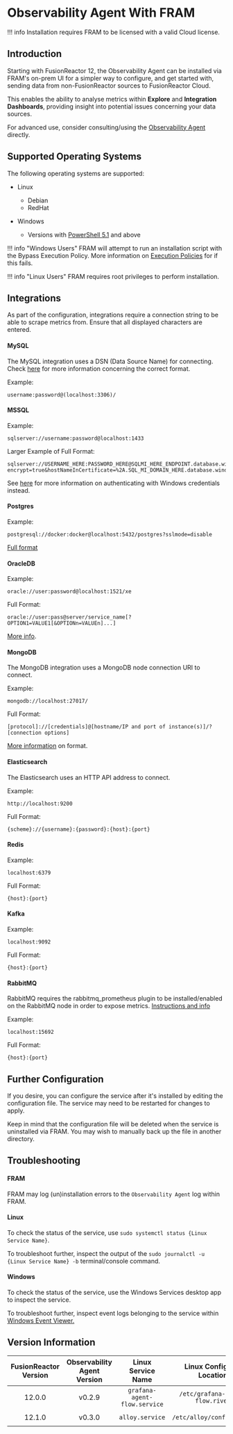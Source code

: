 # Observability Agent With FRAM

!!! info
    Installation requires FRAM to be licensed with a valid Cloud license.

## Introduction
Starting with FusionReactor 12, the Observability Agent can be installed via FRAM's on-prem UI for a simpler way to configure, and get started with, sending data from non-FusionReactor sources to FusionReactor Cloud.

This enables the ability to analyse metrics within **Explore** and **Integration Dashboards**, providing insight into potential issues concerning your data sources.

For advanced use, consider consulting/using the [Observability Agent](/frdocs/Monitor-your-data/Observability-agent/overview/) directly.

## Supported Operating Systems
The following operating systems are supported:

- Linux
    - Debian
    - RedHat

- Windows
    - Versions with [PowerShell 5.1](https://learn.microsoft.com/en-us/powershell/module/microsoft.powershell.core/about/about_windows_powershell_5.1?view=powershell-5.1) and above

!!! info "Windows Users"
    FRAM will attempt to run an installation script with the Bypass Execution Policy. More information on [Execution Policies](https://learn.microsoft.com/en-gb/powershell/module/microsoft.powershell.core/about/about_execution_policies?view=powershell-5.1) for if this fails.

!!! info "Linux Users"
    FRAM requires root privileges to perform installation.

## Integrations
As part of the configuration, integrations require a connection string to be able to scrape metrics from. Ensure that all displayed characters are entered.

#### MySQL
The MySQL integration uses a DSN (Data Source Name) for connecting. Check [here](https://github.com/go-sql-driver/mysql?tab=readme-ov-file#dsn-data-source-name) for more information concerning the correct format.

Example:
```
username:password@(localhost:3306)/
```

#### MSSQL
Example: 
```
sqlserver://username:password@localhost:1433
```

Larger Example of Full Format: 
```
sqlserver://USERNAME_HERE:PASSWORD_HERE@SQLMI_HERE_ENDPOINT.database.windows.net:1433?encrypt=true&hostNameInCertificate=%2A.SQL_MI_DOMAIN_HERE.database.windows.net&trustservercertificate=true
```

See [here](https://grafana.com/docs/agent/latest/flow/reference/components/prometheus.exporter.mssql/#authentication) for more information on authenticating with Windows credentials instead.

#### Postgres
Example:
```
postgresql://docker:docker@localhost:5432/postgres?sslmode=disable
```

[Full format](https://www.postgresql.org/docs/current/libpq-connect.html#LIBPQ-CONNSTRING)

#### OracleDB

Example:
```
oracle://user:password@localhost:1521/xe
```

Full Format:
```
oracle://user:pass@server/service_name[?OPTION1=VALUE1[&OPTIONn=VALUEn]...]
```

[More info](https://github.com/iamseth/oracledb_exporter/tree/master#running).

#### MongoDB
The MongoDB integration uses a MongoDB node connection URI to connect.  

Example:
```
mongodb://localhost:27017/
```

Full Format:
```
[protocol]://[credentials]@[hostname/IP and port of instance(s)]/?[connection options]
```

[More information](https://www.mongodb.com/docs/manual/reference/connection-string/) on format.

#### Elasticsearch
The Elasticsearch uses an HTTP API address to connect.

Example:
```
http://localhost:9200
```

Full Format:
```
{scheme}://{username}:{password}:{host}:{port}
```

#### Redis
Example:
```
localhost:6379
```

Full Format:
```
{host}:{port}
```

#### Kafka
Example:
```
localhost:9092
```

Full Format:
```
{host}:{port}
```

#### RabbitMQ
RabbitMQ requires the rabbitmq_prometheus plugin to be installed/enabled on the RabbitMQ node in order to expose metrics. [Instructions and info](https://www.rabbitmq.com/prometheus.html#installation)

Example:
```
localhost:15692
```

Full Format:
```
{host}:{port}
```

## Further Configuration
If you desire, you can configure the service after it's installed by editing the configuration file. The service may need to be restarted for changes to apply.

Keep in mind that the configuration file will be deleted when the service is uninstalled via FRAM. You may wish to manually back up the file in another directory.

## Troubleshooting

#### FRAM
FRAM may log (un)installation errors to the `Observability Agent` log within FRAM.

#### Linux
To check the status of the service, use `sudo systemctl status {Linux Service Name}`.

To troubleshoot further, inspect the output of the `sudo journalctl -u {Linux Service Name} -b` terminal/console command.

#### Windows
To check the status of the service, use the Windows Services desktop app to inspect the service.

To troubleshoot further, inspect event logs belonging to the service within [Windows Event Viewer.](https://learn.microsoft.com/en-us/shows/inside/event-viewer)

## Version Information
| FusionReactor Version | Observability Agent Version |      Linux Service Name      |   Linux Config File Location    | Windows Service Name |            Windows Config File Location            |
|:---------------------:|:---------------------------:|:----------------------------:|:-------------------------------:|:--------------------:|:--------------------------------------------------:|
|        12.0.0         |           v0.2.9            | `grafana-agent-flow.service` | `/etc/grafana-agent-flow.river` | `Grafana Agent Flow` | `C:\Program Files\Grafana Agent Flow\config.river` |
|        12.1.0         |           v0.3.0            |       `alloy.service`        |    `/etc/alloy/config.alloy`    |       `Alloy`        | `C:\Program Files\GrafanaLabs\Alloy\config.alloy`  |
